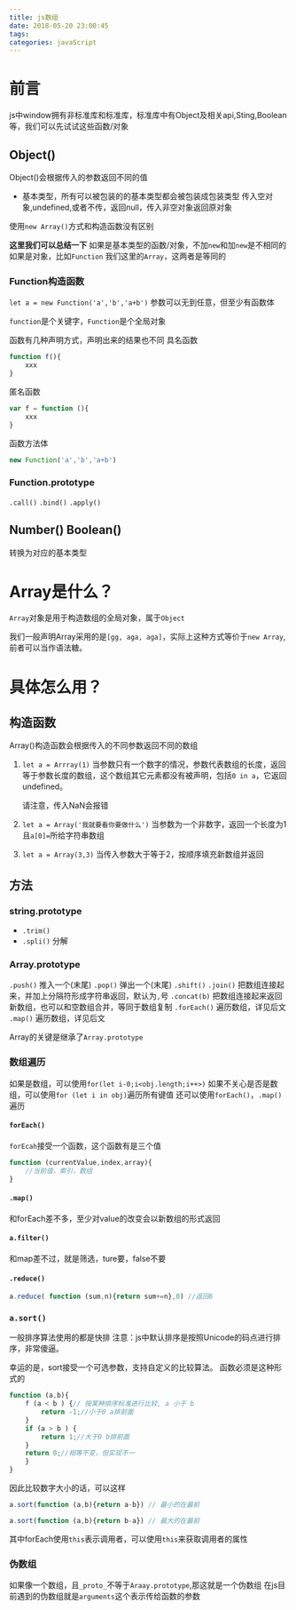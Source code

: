 ```yaml
---
title: js数组
date: 2018-05-20 23:00:45
tags:
categories: javaScript
---
```

# 前言
js中window拥有非标准库和标准库，标准库中有Object及相关api,Sting,Boolean等，我们可以先试试这些函数/对象
## Object()
Object()会根据传入的参数返回不同的值
* 基本类型，所有可以被包装的的基本类型都会被包装成包装类型
传入空对象,undefined,或者不传，返回null，传入非空对象返回原对象

使用`new Array()`方式和构造函数没有区别

**这里我们可以总结一下**
如果是基本类型的函数/对象，不加`new`和加`new`是不相同的
如果是对象，比如`Function` 我们这里的`Array`，这两者是等同的

### Function构造函数
`let a = new Function('a','b','a+b')`
参数可以无到任意，但至少有函数体

`function`是个关键字，`Function`是个全局对象

函数有几种声明方式，声明出来的结果也不同
具名函数
``` js
function f(){
    xxx
}
```

匿名函数
``` js
var f = function (){
    xxx
}
```

函数方法体
``` js
new Function('a','b','a+b')
```
### Function.prototype
`.call()`
`.bind()`
`.apply()`

## Number() Boolean() 
 转换为对应的基本类型

# Array是什么？
`Array`对象是用于构造数组的全局对象，属于`Object`

我们一般声明Array采用的是`[gg, aga, aga]`，实际上这种方式等价于`new Array`,前者可以当作语法糖。

# 具体怎么用？
## 构造函数
Array()构造函数会根据传入的不同参数返回不同的数组
1. `let a = Arrray(1)`
    当参数只有一个数字的情况，参数代表数组的长度，返回等于参数长度的数组，这个数组其它元素都没有被声明，包括`0 in a`，它返回undefined。

    请注意，传入NaN会报错

2. `let a = Array('我就要看你要做什么')`
    当参数为一个非数字，返回一个长度为1且`a[0]=`所给字符串数组

3. `let a = Array(3,3)`
    当传入参数大于等于2，按顺序填充新数组并返回

## 方法

###  string.prototype
* `.trim()`
* `.spli()` 分解

### Array.prototype
`.push()` 推入一个(末尾)
`.pop()` 弹出一个(末尾)
`.shift()`
`.join()` 把数组连接起来，并加上分隔符形成字符串返回，默认为`,`号
`.concat(b)` 把数组连接起来返回新数组，也可以和空数组合并，等同于数组复制
`.forEach()` 遍历数组，详见后文
`.map()` 遍历数组，详见后文

Array的关键是继承了`Array.prototype`

### 数组遍历
如果是数组，可以使用`for(let i-0;i<obj.length;i++>)`
如果不关心是否是数组，可以使用`for (let i in obj)`遍历所有键值
还可以使用`forEach()`，`.map()`遍历

#### `forEach()`
`forEcah`接受一个函数，这个函数有是三个值
``` js
function (currentValue,index,array){
    //当前值，索引，数组
}
```
#### `.map()`
和forEach差不多，至少对value的改变会以新数组的形式返回

#### `a.filter()`
和map差不过，就是筛选，ture要，false不要

#### `.reduce()`
``` js
a.reduce( function (sum,n){return sum+=n},0) //返回6
```

### `a.sort()`
一般排序算法使用的都是快排
注意：js中默认排序是按照Unicode的码点进行排序，非常傻逼。

幸运的是，sort接受一个可选参数，支持自定义的比较算法。
函数必须是这种形式的
``` js
function (a,b){
    f (a < b ) {// 按某种排序标准进行比较, a 小于 b
        return -1;//小于0 a排前面
    }
    if (a > b ) {
        return 1;//大于0 b排前面
    }
    return 0;//相等不变，但实现不一
    }
}
```
因此比较数字大小的话，可以这样
``` js
a.sort(function (a,b){return a-b}) // 最小的在最前
```

``` js
a.sort(function (a,b){return b-a}) // 最大的在最前
```
其中forEach使用`this`表示调用者，可以使用`this`来获取调用者的属性

### 伪数组
如果像一个数组，且`_proto_`不等于`Araay.prototype`,那这就是一个伪数组
在js目前遇到的伪数组就是`arguments`这个表示传给函数的参数

